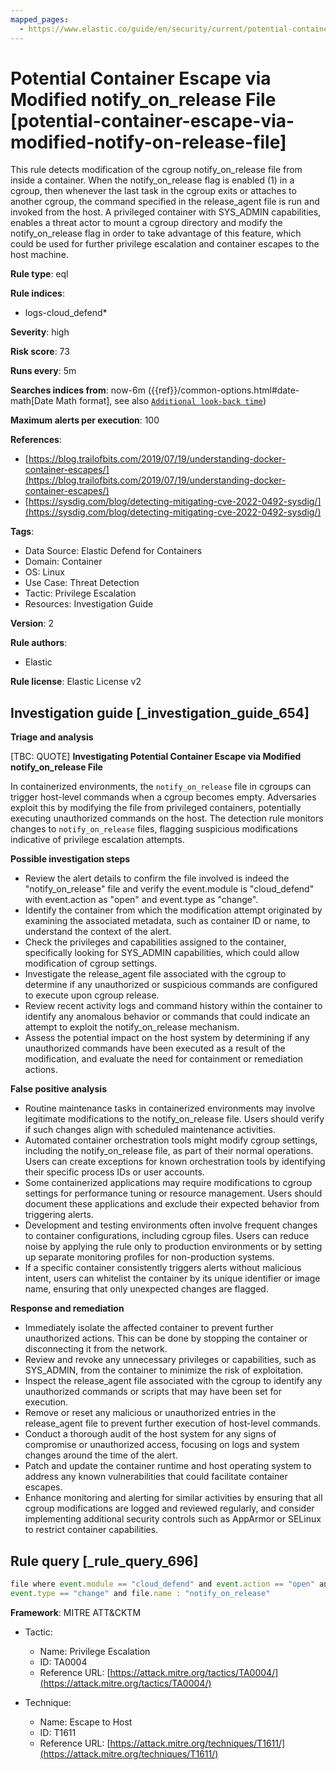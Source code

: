 ```yaml
---
mapped_pages:
  - https://www.elastic.co/guide/en/security/current/potential-container-escape-via-modified-notify-on-release-file.html
---
```


# Potential Container Escape via Modified notify_on_release File [potential-container-escape-via-modified-notify-on-release-file]

This rule detects modification of the cgroup notify_on_release file from inside a container. When the notify_on_release flag is enabled (1) in a cgroup, then whenever the last task in the cgroup exits or attaches to another cgroup, the command specified in the release_agent file is run and invoked from the host. A privileged container with SYS_ADMIN capabilities, enables a threat actor to mount a cgroup directory and modify the notify_on_release flag in order to take advantage of this feature, which could be used for further privilege escalation and container escapes to the host machine.

**Rule type**: eql

**Rule indices**:

* logs-cloud_defend*

**Severity**: high

**Risk score**: 73

**Runs every**: 5m

**Searches indices from**: now-6m ({{ref}}/common-options.html#date-math[Date Math format], see also [`Additional look-back time`](docs-content://solutions/security/detect-and-alert/create-detection-rule.md#rule-schedule))

**Maximum alerts per execution**: 100

**References**:

* [https://blog.trailofbits.com/2019/07/19/understanding-docker-container-escapes/](https://blog.trailofbits.com/2019/07/19/understanding-docker-container-escapes/)
* [https://sysdig.com/blog/detecting-mitigating-cve-2022-0492-sysdig/](https://sysdig.com/blog/detecting-mitigating-cve-2022-0492-sysdig/)

**Tags**:

* Data Source: Elastic Defend for Containers
* Domain: Container
* OS: Linux
* Use Case: Threat Detection
* Tactic: Privilege Escalation
* Resources: Investigation Guide

**Version**: 2

**Rule authors**:

* Elastic

**Rule license**: Elastic License v2

## Investigation guide [_investigation_guide_654]

**Triage and analysis**

[TBC: QUOTE]
**Investigating Potential Container Escape via Modified notify_on_release File**

In containerized environments, the `notify_on_release` file in cgroups can trigger host-level commands when a cgroup becomes empty. Adversaries exploit this by modifying the file from privileged containers, potentially executing unauthorized commands on the host. The detection rule monitors changes to `notify_on_release` files, flagging suspicious modifications indicative of privilege escalation attempts.

**Possible investigation steps**

* Review the alert details to confirm the file involved is indeed the "notify_on_release" file and verify the event.module is "cloud_defend" with event.action as "open" and event.type as "change".
* Identify the container from which the modification attempt originated by examining the associated metadata, such as container ID or name, to understand the context of the alert.
* Check the privileges and capabilities assigned to the container, specifically looking for SYS_ADMIN capabilities, which could allow modification of cgroup settings.
* Investigate the release_agent file associated with the cgroup to determine if any unauthorized or suspicious commands are configured to execute upon cgroup release.
* Review recent activity logs and command history within the container to identify any anomalous behavior or commands that could indicate an attempt to exploit the notify_on_release mechanism.
* Assess the potential impact on the host system by determining if any unauthorized commands have been executed as a result of the modification, and evaluate the need for containment or remediation actions.

**False positive analysis**

* Routine maintenance tasks in containerized environments may involve legitimate modifications to the notify_on_release file. Users should verify if such changes align with scheduled maintenance activities.
* Automated container orchestration tools might modify cgroup settings, including the notify_on_release file, as part of their normal operations. Users can create exceptions for known orchestration tools by identifying their specific process IDs or user accounts.
* Some containerized applications may require modifications to cgroup settings for performance tuning or resource management. Users should document these applications and exclude their expected behavior from triggering alerts.
* Development and testing environments often involve frequent changes to container configurations, including cgroup files. Users can reduce noise by applying the rule only to production environments or by setting up separate monitoring profiles for non-production systems.
* If a specific container consistently triggers alerts without malicious intent, users can whitelist the container by its unique identifier or image name, ensuring that only unexpected changes are flagged.

**Response and remediation**

* Immediately isolate the affected container to prevent further unauthorized actions. This can be done by stopping the container or disconnecting it from the network.
* Review and revoke any unnecessary privileges or capabilities, such as SYS_ADMIN, from the container to minimize the risk of exploitation.
* Inspect the release_agent file associated with the cgroup to identify any unauthorized commands or scripts that may have been set for execution.
* Remove or reset any malicious or unauthorized entries in the release_agent file to prevent further execution of host-level commands.
* Conduct a thorough audit of the host system for any signs of compromise or unauthorized access, focusing on logs and system changes around the time of the alert.
* Patch and update the container runtime and host operating system to address any known vulnerabilities that could facilitate container escapes.
* Enhance monitoring and alerting for similar activities by ensuring that all cgroup modifications are logged and reviewed regularly, and consider implementing additional security controls such as AppArmor or SELinux to restrict container capabilities.


## Rule query [_rule_query_696]

```js
file where event.module == "cloud_defend" and event.action == "open" and
event.type == "change" and file.name : "notify_on_release"
```

**Framework**: MITRE ATT&CKTM

* Tactic:

    * Name: Privilege Escalation
    * ID: TA0004
    * Reference URL: [https://attack.mitre.org/tactics/TA0004/](https://attack.mitre.org/tactics/TA0004/)

* Technique:

    * Name: Escape to Host
    * ID: T1611
    * Reference URL: [https://attack.mitre.org/techniques/T1611/](https://attack.mitre.org/techniques/T1611/)



